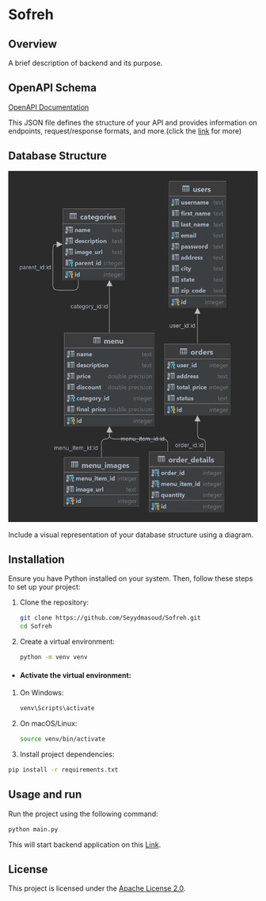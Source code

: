 # Sofreh

## Overview

A brief description of backend and its purpose.

## OpenAPI Schema

[OpenAPI Documentation](https://petstore.swagger.io/?url=https://raw.githubusercontent.com/Seyydmasoud/Sofreh/Backend/openapi_schema.json)

This JSON file defines the structure of your API and provides information on endpoints, request/response formats, and
more.(click the
[link](https://petstore.swagger.io/?url=https://raw.githubusercontent.com/Seyydmasoud/Sofreh/Backend/openapi_schema.json)
for more)

## Database Structure

![Database Diagram](Diagram.png)

Include a visual representation of your database structure using a diagram.

## Installation

Ensure you have Python installed on your system. Then, follow these steps to set up your project:

1. Clone the repository:
    ```bash
    git clone https://github.com/Seyydmasoud/Sofreh.git
    cd Sofreh
    ```

2. Create a virtual environment:
    ```bash
    python -m venv venv
    ```
  * #### Activate the virtual environment:
    
  1. On Windows:
     ```bash 
     venv\Scripts\activate
     ```
   
  2. On macOS/Linux:
     ```bash 
     source venv/bin/activate
     ```
3. Install project dependencies:

```bash 
pip install -r requirements.txt
``` 

## Usage and run

Run the project using the following command:

```bash 
python main.py
```

This will start backend application on this [ Link](0.0.0.0:8080).

[//]: # (## Contributing)

[//]: # ()

## License

This project is licensed under the [Apache License 2.0](LICENSE).
 